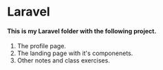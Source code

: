 <h1>Laravel</h1>
<h4>This is my Laravel folder with the following project.</h4>
<ol>
  <li>The profile page.</li>
  <li>The landing page with it's componenets.</li>
  <li>Other notes and class exercises.</li>
</ol> 
